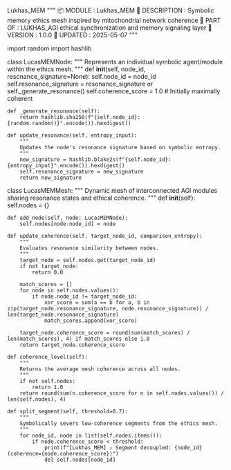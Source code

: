 Lukhas_MEM
"""
📦 MODULE      : Lukhas_MEM
🧠 DESCRIPTION : Symbolic memory ethics mesh inspired by mitochondrial network coherence
🧩 PART OF     : LUKHAS_AGI ethical synchronization and memory signaling layer
🔢 VERSION     : 1.0.0
📅 UPDATED     : 2025-05-07
"""

import random
import hashlib

class LucasMEMNode:
    """
    Represents an individual symbolic agent/module within the ethics mesh.
    """
    def __init__(self, node_id, resonance_signature=None):
        self.node_id = node_id
        self.resonance_signature = resonance_signature or self._generate_resonance()
        self.coherence_score = 1.0  # Initially maximally coherent

    def _generate_resonance(self):
        return hashlib.sha256(f"{self.node_id}:{random.random()}".encode()).hexdigest()

    def update_resonance(self, entropy_input):
        """
        Updates the node's resonance signature based on symbolic entropy.
        """
        new_signature = hashlib.blake2s(f"{self.node_id}:{entropy_input}".encode()).hexdigest()
        self.resonance_signature = new_signature
        return new_signature

class LucasMEMMesh:
    """
    Dynamic mesh of interconnected AGI modules sharing resonance states and ethical coherence.
    """
    def __init__(self):
        self.nodes = {}

    def add_node(self, node: LucasMEMNode):
        self.nodes[node.node_id] = node

    def update_coherence(self, target_node_id, comparison_entropy):
        """
        Evaluates resonance similarity between nodes.
        """
        target_node = self.nodes.get(target_node_id)
        if not target_node:
            return 0.0

        match_scores = []
        for node in self.nodes.values():
            if node.node_id != target_node_id:
                xor_score = sum(a == b for a, b in zip(target_node.resonance_signature, node.resonance_signature)) / len(target_node.resonance_signature)
                match_scores.append(xor_score)

        target_node.coherence_score = round(sum(match_scores) / len(match_scores), 4) if match_scores else 1.0
        return target_node.coherence_score

    def coherence_level(self):
        """
        Returns the average mesh coherence across all nodes.
        """
        if not self.nodes:
            return 1.0
        return round(sum(n.coherence_score for n in self.nodes.values()) / len(self.nodes), 4)

    def split_segment(self, threshold=0.7):
        """
        Symbolically severs low-coherence segments from the ethics mesh.
        """
        for node_id, node in list(self.nodes.items()):
            if node.coherence_score < threshold:
                print(f"[Lukhas_MEM] ⚠️ Segment decoupled: {node_id} (coherence={node.coherence_score})")
                del self.nodes[node_id]